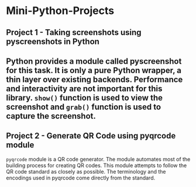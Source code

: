 # Mini-Python-Projects
Project 1 - **Taking screenshots using pyscreenshots in Python**
---
Python provides a module called pyscreenshot for this task. It is only a pure Python wrapper, a thin layer over existing backends. Performance and interactivity are not important for this library. `show()` function is used to view the screenshot and `grab()` function is used to capture the screenshot.
---
Project 2 - **Generate QR Code using pyqrcode module**
---
`pyqrcode` module is a QR code generator. The module automates most of the building process for creating QR codes. This module attempts to follow the QR code standard as closely as possible. The terminology and the encodings used in pyqrcode come directly from the standard.
